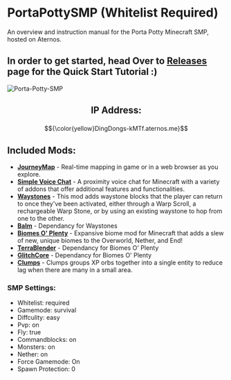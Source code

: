 # PortaPottySMP (Whitelist Required)
An overview and instruction manual for the Porta Potty Minecraft SMP, hosted on Aternos.
## In order to get started, head Over to [Releases](https://github.com/Amro-Elata/PortaPottySMP/releases/tag/Tutorial) page for the **Quick Start Tutorial** :)

![Porta-Potty-SMP](https://github.com/user-attachments/assets/12e3ac1c-d953-4932-bbca-09532433ed84)


## <p align="center" >IP Address:</p>
$${\color{yellow}DingDongs-kMTf.aternos.me}$$
## Included Mods:
- [**JourneyMap**](https://www.curseforge.com/minecraft/mc-mods/journeymap) - Real-time mapping in game or in a web browser as you explore.
- [**Simple Voice Chat**](https://www.curseforge.com/minecraft/mc-mods/simple-voice-chat) - A proximity voice chat for Minecraft with a variety of addons that offer additional features and functionalities.
- [**Waystones**](https://www.curseforge.com/minecraft/mc-mods/waystones) - This mod adds waystone blocks that the player can return to once they've been activated, either through a Warp Scroll, a rechargeable Warp Stone, or by using an existing waystone to hop from one to the other.
- [**Balm**](https://www.curseforge.com/minecraft/mc-mods/balm) - Dependancy for Waystones
- [**Biomes O' Plenty**](https://www.curseforge.com/minecraft/mc-mods/biomes-o-plenty) - Expansive biome mod for Minecraft that adds a slew of new, unique biomes to the Overworld, Nether, and End!
- [**TerraBlender**](https://www.curseforge.com/minecraft/mc-mods/terrablender) - Dependancy for Biomes O' Plenty
- [**GlitchCore**](https://www.curseforge.com/minecraft/mc-mods/glitchcore) - Dependancy for Biomes O' Plenty
- [**Clumps**](https://www.curseforge.com/minecraft/mc-mods/clumps) - Clumps groups XP orbs together into a single entity to reduce lag when there are many in a small area.
### SMP Settings:
- Whitelist: required
- Gamemode: survival
- Diffculity: easy
- Pvp: on
- Fly: true
- Commandblocks: on
- Monsters: on
- Nether: on
- Force Gamemode: On
- Spawn Protection: 0
